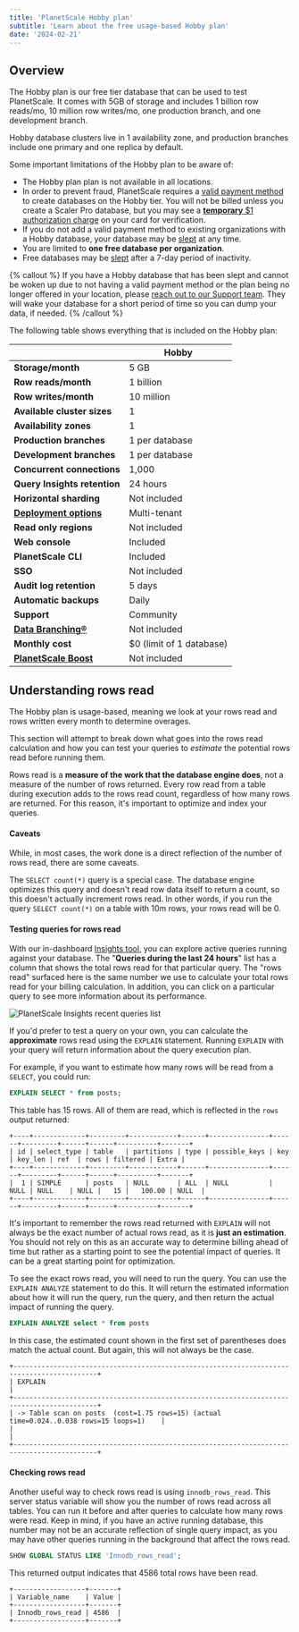 ```yaml
---
title: 'PlanetScale Hobby plan'
subtitle: 'Learn about the free usage-based Hobby plan'
date: '2024-02-21'
---
```


## Overview

The Hobby plan is our free tier database that can be used to test PlanetScale. It comes with 5GB of storage and includes 1 billion row reads/mo, 10 million row writes/mo, one production branch, and one development branch.

Hobby database clusters live in 1 availability zone, and production branches include one primary and one replica by default.

Some important limitations of the Hobby plan to be aware of:

- The Hobby plan plan is not available in all locations.
- In order to prevent fraud, PlanetScale requires a [valid payment method](/docs/billing/payment-method) to create databases on the Hobby tier. You will not be billed unless you create a Scaler Pro database, but you may see a [**temporary** $1 authorization charge](https://support.stripe.com/questions/unexpected-1-charge-on-customers-bank-statement) on your card for verification.
- If you do not add a valid payment method to existing organizations with a Hobby database, your database may be [slept](/docs/concepts/database-sleeping) at any time.
- You are limited to **one free database per organization**.
- Free databases may be [slept](/docs/concepts/database-sleeping) after a 7-day period of inactivity.

{% callout %}
If you have a Hobby database that has been slept and cannot be woken up due to not having a valid payment method or the plan being no longer offered in your location, please [reach out to our Support team](https://support.planetscale.com/). They will wake your database for a short period of time so you can dump your data, if needed.
{% /callout %}

The following table shows everything that is included on the Hobby plan:

|                                                                              | **Hobby**                |
| ---------------------------------------------------------------------------- | ------------------------ |
| **Storage/month**                                                            | 5 GB                     |
| **Row reads/month**                                                          | 1 billion                |
| **Row writes/month**                                                         | 10 million               |
| **Available cluster sizes**                                                  | 1                        |
| **Availability zones**                                                       | 1                        |
| **Production branches**                                                      | 1 per database           |
| **Development branches**                                                     | 1 per database           |
| **Concurrent connections**                                                   | 1,000                    |
| **Query Insights retention**                                                 | 24 hours                 |
| **Horizontal sharding**                                                      | Not included             |
| [**Deployment options**](/docs/concepts/deployment-options)                  | Multi-tenant             |
| **Read only regions**                                                        | Not included             |
| **Web console**                                                              | Included                 |
| **PlanetScale CLI**                                                          | Included                 |
| **SSO**                                                                      | Not included             |
| **Audit log retention**                                                      | 5 days                   |
| **Automatic backups**                                                        | Daily                    |
| **Support**                                                                  | Community                |
| [**Data Branching®**](/docs/concepts/data-branching)                        | Not included             |
| **Monthly cost**                                                             | $0 (limit of 1 database) |
| [**PlanetScale Boost**](/docs/concepts/query-caching-with-planetscale-boost) | Not included             |

## Understanding rows read

The Hobby plan is usage-based, meaning we look at your rows read and rows written every month to determine overages.

This section will attempt to break down what goes into the rows read calculation and how you can test your queries to _estimate_ the potential rows read before running them.

Rows read is a **measure of the work that the database engine does**, not a measure of the number of rows returned. Every row read from a table during execution adds to the rows read count, regardless of how many rows are returned. For this reason, it's important to optimize and index your queries.

#### Caveats

While, in most cases, the work done is a direct reflection of the number of rows read, there are some caveats.

The `SELECT count(*)` query is a special case. The database engine optimizes this query and doesn't read row data itself to return a count, so this doesn't actually increment rows read. In other words, if you run the query `SELECT count(*)` on a table with 10m rows, your rows read will be 0.

#### Testing queries for rows read

With our in-dashboard [Insights tool](/docs/concepts/query-insights), you can explore active queries running against your database. The "**Queries during the last 24 hours**" list has a column that shows the total rows read for that particular query. The "rows read" surfaced here is the same number we use to calculate your total rows read for your billing calculation. In addition, you can click on a particular query to see more information about its performance.

![PlanetScale Insights recent queries list](/assets/docs/concepts/query-insights/queries-2.jpg)

If you'd prefer to test a query on your own, you can calculate the **approximate** rows read using the `EXPLAIN` statement. Running `EXPLAIN` with your query will return information about the query execution plan.

For example, if you want to estimate how many rows will be read from a `SELECT`, you could run:

```sql
EXPLAIN SELECT * from posts;
```

This table has 15 rows. All of them are read, which is reflected in the `rows` output returned:

```
+----+-------------+---------+------------+------+---------------+------+---------+------+------+----------+-------+
| id | select_type | table   | partitions | type | possible_keys | key  | key_len | ref  | rows | filtered | Extra |
+----+-------------+---------+------------+------+---------------+------+---------+------+------+----------+-------+
|  1 | SIMPLE      | posts   | NULL       | ALL  | NULL          | NULL | NULL    | NULL |   15 |   100.00 | NULL  |
+----+-------------+---------+------------+------+---------------+------+---------+------+------+----------+-------+
```

It's important to remember the rows read returned with `EXPLAIN` will not always be the exact number of actual rows read, as it is **just an estimation**. You should not rely on this as an accurate way to determine billing ahead of time but rather as a starting point to see the potential impact of queries. It can be a great starting point for optimization.

To see the exact rows read, you will need to run the query. You can use the `EXPLAIN ANALYZE` statement to do this. It will return the estimated information about how it will run the query, run the query, and then return the actual impact of running the query.

```sql
EXPLAIN ANALYZE select * from posts
```

In this case, the estimated count shown in the first set of parentheses does match the actual count. But again, this will not always be the case.

```
+-------------------------------------------------------------------------------------------+
| EXPLAIN                                                                                   |
+-------------------------------------------------------------------------------------------+
| -> Table scan on posts  (cost=1.75 rows=15) (actual time=0.024..0.038 rows=15 loops=1)    |
|                                                                                           |
+-------------------------------------------------------------------------------------------+
```

#### Checking rows read

Another useful way to check rows read is using `innodb_rows_read`. This server status variable will show you the number of rows read across all tables. You can run it before and after queries to calculate how many rows were read. Keep in mind, if you have an active running database, this number may not be an accurate reflection of single query impact, as you may have other queries running in the background that affect the rows read.

```sql
SHOW GLOBAL STATUS LIKE 'Innodb_rows_read';
```

This returned output indicates that 4586 total rows have been read.

```
+------------------+-------+
| Variable_name    | Value |
+------------------+-------+
| Innodb_rows_read | 4586  |
+------------------+-------+
```
